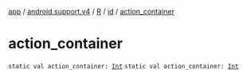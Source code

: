 [app](../../../index.md) / [android.support.v4](../../index.md) / [R](../index.md) / [id](index.md) / [action_container](.)

# action_container

`static val action_container: `[`Int`](https://kotlinlang.org/api/latest/jvm/stdlib/kotlin/-int/index.html)
`static val action_container: `[`Int`](https://kotlinlang.org/api/latest/jvm/stdlib/kotlin/-int/index.html)